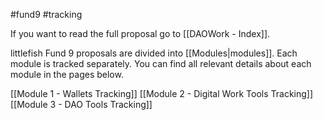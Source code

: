 #fund9 #tracking

If you want to read the full proposal go to [[DAOWork - Index]].

littlefish Fund 9 proposals are divided into [[Modules|modules]]. Each module is tracked separately. You can find all relevant details about each module in the pages below.

[[Module 1 - Wallets Tracking]]
[[Module 2 - Digital Work Tools Tracking]]
[[Module 3 - DAO Tools Tracking]]

